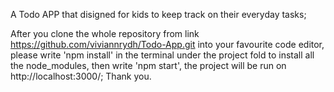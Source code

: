 A Todo APP that disigned for kids to keep track on their everyday tasks;

After you clone the whole repository from link https://github.com/viviannrydh/Todo-App.git into your favourite code editor,  please write 'npm install' in the terminal under the project fold to install all the node_modules, then write 'npm start', the project will be run on http://localhost:3000/; Thank you.
